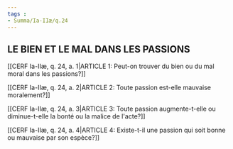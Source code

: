 ```yaml
---
tags : 
- Summa/Ia-IIæ/q.24
---
```


## LE BIEN ET LE MAL DANS LES PASSIONS

[[CERF Ia-IIæ, q. 24, a. 1|ARTICLE 1: Peut-on trouver du bien ou du mal moral dans les passions?]]

[[CERF Ia-IIæ, q. 24, a. 2|ARTICLE 2: Toute passion est-elle mauvaise moralement?]]

[[CERF Ia-IIæ, q. 24, a. 3|ARTICLE 3: Toute passion augmente-t-elle ou diminue-t-elle la bonté ou la malice de l'acte?]]

[[CERF Ia-IIæ, q. 24, a. 4|ARTICLE 4: Existe-t-il une passion qui soit bonne ou mauvaise par son espèce?]]

